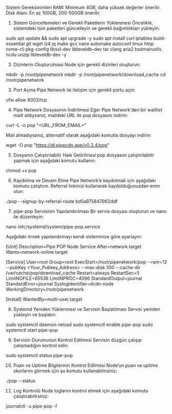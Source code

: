 Sistem Gereksinimleri
RAM: Minimum 4GB, daha yüksek değerler önerilir.
Disk Alanı: En az 100GB, 200-500GB önerilir.



1. Sistem Güncellemeleri ve Gerekli Paketlerin Yüklenmesi
Öncelikle, sistemdeki tüm paketleri güncelleyin ve gerekli bağımlılıkları yükleyin:

sudo apt update && sudo apt upgrade -y
sudo apt install curl iptables build-essential git wget lz4 jq make gcc nano automake autoconf tmux htop nvme-cli pkg-config libssl-dev libleveldb-dev tar clang aria2 bsdmainutils ncdu unzip libleveldb-dev -y

3. Dizinlerin Oluşturulması
Node için gerekli dizinleri oluşturun:

mkdir -p /root/pipenetwork
mkdir -p /root/pipenetwork/download_cache
cd /root/pipenetwork



3. Port Açma
Pipe Network ile iletişim için gerekli portu açın:

ufw allow 8003/tcp



4. Pipe Network Dosyasının İndirilmesi
Eğer Pipe Network'den bir waitlist maili aldıysanız, maildeki URL ile pop dosyasını indirin:

curl -L -o pop "<URL_FROM_EMAIL>"

Mail almadıysanız, alternatif olarak aşağıdaki komutla dosyayı indirin:

wget -O pop "https://dl.pipecdn.app/v0.2.4/pop"



5. Dosyanın Çalıştırılabilir Hale Getirilmesi
pop dosyasını çalıştırılabilir yapmak için aşağıdaki komutu kullanın:

chmod +x pop



6. Kaydolma ve Devam Etme
Pipe Network’e kaydolmak için aşağıdaki komutu çalıştırın. Referral linkinizi kullanarak kaydolduğunuzdan emin olun:

./pop --signup-by-referral-route bd5a975847962ddf



7. pipe-pop Servisinin Yapılandırılması
Bir servis dosyası oluşturun ve nano ile düzenleyin:

nano /etc/systemd/system/pipe-pop.service

Aşağıdaki örnek yapılandırmayı kendi sisteminize göre ayarlayın:

[Unit]
Description=Pipe POP Node Service
After=network.target
Wants=network-online.target

[Service]
User=root
Group=root
ExecStart=/root/pipenetwork/pop --ram=12 --pubKey <Your_Pubkey_Address> --max-disk 300 --cache-dir /var/cache/pop/download_cache
Restart=always
RestartSec=5
LimitNOFILE=65536
LimitNPROC=4096
StandardOutput=journal
StandardError=journal
SyslogIdentifier=dcdn-node
WorkingDirectory=/root/pipenetwork

[Install]
WantedBy=multi-user.target




8. Systemd Yeniden Yüklenmesi ve Servisin Başlatılması
Servisi yeniden yükleyin ve başlatın:

sudo systemctl daemon-reload
sudo systemctl enable pipe-pop
sudo systemctl start pipe-pop



9. Servisin Durumunun Kontrol Edilmesi
Servisin düzgün çalışıp çalışmadığını kontrol edin:

sudo systemctl status pipe-pop



10. Puan ve Uptime Bilgilerinin Kontrol Edilmesi
Node’un puan ve uptime skorlarını görmek için şu komutu kullanabilirsiniz:

./pop --status



11. Log Kontrolü
Node loglarını kontrol etmek için aşağıdaki komutu çalıştırabilirsiniz:

journalctl -u pipe-pop -f
